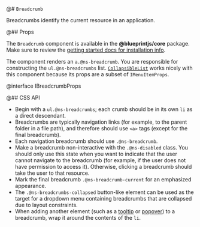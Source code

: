 @# `Breadcrumb`

Breadcrumbs identify the current resource in an application.

@## Props

The `Breadcrumb` component is available in the __@blueprintjs/core__ package.
Make sure to review the [getting started docs for installation info](#blueprint/getting-started).

The component renders an `a.@ns-breadcrumb`. You are responsible for constructing
the `ul.@ns-breadcrumbs` list. [`CollapsibleList`](#core/components/collapsiblelist)
works nicely with this component because its props are a subset of `IMenuItemProps`.

@interface IBreadcrumbProps

@## CSS API

* Begin with a `ul.@ns-breadcrumbs`; each crumb should be in its own `li` as a direct descendant.
* Breadcrumbs are typically navigation links (for example, to the parent folder in a file path), and
therefore should use `<a>` tags (except for the final breadcrumb).
* Each navigation breadcrumb should use `.@ns-breadcrumb`.
* Make a breadcrumb non-interactive with the `.@ns-disabled` class. You should only use this
state when you want to indicate that the user cannot navigate to the breadcrumb (for example, if
the user does not have permission to access it). Otherwise, clicking a breadcrumb should take the
user to that resource.
* Mark the final breadcrumb `.@ns-breadcrumb-current` for an emphasized appearance.
* The `.@ns-breadcrumbs-collapsed` button-like element can be used as the target for a dropdown menu
containing breadcrumbs that are collapsed due to layout constraints.
* When adding another element (such as a [tooltip](#core/components/tooltip) or
[popover](#core/components/popover)) to a breadcrumb, wrap it around the contents of the `li`.
